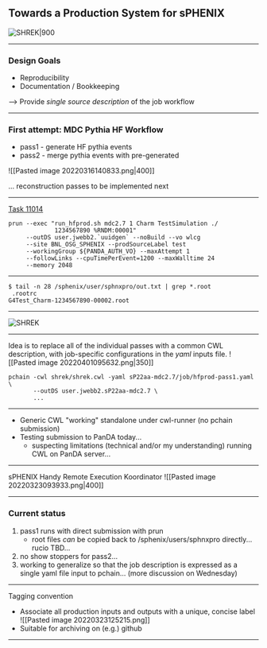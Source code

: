  #
 ## Towards a Production System for sPHENIX
 
 ![SHREK|900](https://lh4.googleusercontent.com/G5w4P1uwUYpU-ObA8T3fDdm27jEm66IxTQ-sHTB8_LGZQbZpQK4xGBMeMpDTHxCBIPt9_vnBkuWdjTYcaTGBhjLEMC4giqNX_YLv9d5RR6G4mJgOiw9O9e1q4l-GcA1dZMVp1Nl-) 

---

### Design Goals
- Reproducibility
- Documentation / Bookkeeping

--> Provide *single source description* of the job workflow
	 
---

### First attempt: MDC Pythia HF Workflow

- pass1 - generate HF pythia events
- pass2 - merge pythia events with pre-generated 

![[Pasted image 20220316140833.png|400]]

... reconstruction passes to be implemented next


---

[Task 11014](https://panda-doma.cern.ch/task/11014/)

```
prun --exec "run_hfprod.sh mdc2.7 1 Charm TestSimulation ./ 
             1234567890 %RNDM:00001" 
	 --outDS user.jwebb2.`uuidgen` --noBuild --vo wlcg 
	 --site BNL_OSG_SPHENIX --prodSourceLabel test 
	 --workingGroup ${PANDA_AUTH_VO} --maxAttempt 1 
	 --followLinks --cpuTimePerEvent=1200 --maxWalltime 24 
	 --memory 2048
```


---


```
$ tail -n 28 /sphenix/user/sphnxpro/out.txt | grep *.root
 .rootrc
G4Test_Charm-1234567890-00002.root
```

---

 ![SHREK](https://lh4.googleusercontent.com/G5w4P1uwUYpU-ObA8T3fDdm27jEm66IxTQ-sHTB8_LGZQbZpQK4xGBMeMpDTHxCBIPt9_vnBkuWdjTYcaTGBhjLEMC4giqNX_YLv9d5RR6G4mJgOiw9O9e1q4l-GcA1dZMVp1Nl-) 

---

Idea is to replace all of the individual passes with a common CWL description, with job-specific configurations in the *yaml* inputs file.
![[Pasted image 20220401095632.png|350]]

```
pchain -cwl shrek/shrek.cwl -yaml sP22aa-mdc2.7/job/hfprod-pass1.yaml \
       --outDS user.jwebb2.sP22aa-mdc2.7 \
	   ...
```

---

- Generic CWL "working" standalone under cwl-runner (no pchain submission)
- Testing submission to PanDA today... 
	- suspecting limitations (technical and/or my understanding) running CWL on PanDA server...

---

sPHENIX Handy Remote Execution Koordinator 
![[Pasted image 20220323093933.png|400]]

---

### Current status

1. pass1 runs with direct submission with prun
	- root files *can* be copied back to /sphenix/users/sphnxpro directly... rucio TBD...
2. no show stoppers for pass2...
3. working to generalize so that the job description is expressed as a single yaml file input to pchain... (more discussion on Wednesday)

---

Tagging convention
- Associate all production inputs and outputs with a unique, concise label
![[Pasted image 20220323125215.png]]
- Suitable for archiving on (e.g.) github

---

